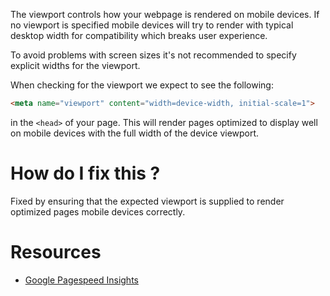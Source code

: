 The viewport controls how your webpage is rendered on mobile devices. If no viewport is specified mobile devices will try to render with typical desktop width for compatibility which breaks user experience.

To avoid problems with screen sizes it's not recommended to specify explicit widths for the viewport.

When checking for the viewport we expect to see the following:

```html
<meta name="viewport" content="width=device-width, initial-scale=1">
```

in the `<head>` of your page. This will render pages optimized to display well on mobile devices with the full width of the device viewport.

# How do I fix this ?

Fixed by ensuring that the expected viewport is supplied to render optimized pages mobile devices correctly.

# Resources

* [Google Pagespeed Insights](https://developers.google.com/speed/docs/insights/ConfigureViewport?hl=en)
